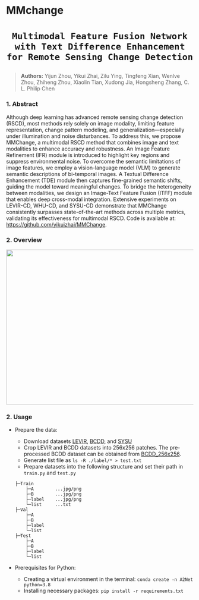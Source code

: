# MMchange
# <p align=center>`Multimodal Feature Fusion Network with Text Difference Enhancement for Remote Sensing Change Detection`</p>

> **Authors:**
Yijun Zhou, Yikui Zhai, Zilu Ying, Tingfeng Xian, Wenlve Zhou, Zhiheng Zhou, Xiaolin Tian, Xudong Jia, Hongsheng Zhang,  C. L. Philip Chen


### 1. Abstract
Although deep learning has advanced remote sensing change detection (RSCD), most methods rely solely on image modality, limiting feature representation, change pattern modeling, and generalization—especially under illumination and noise disturbances. To address this, we propose MMChange, a multimodal RSCD method that combines image and text modalities to enhance accuracy and robustness. An Image Feature Refinement (IFR) module is introduced to highlight key regions and suppress environmental noise. To overcome the semantic limitations of image features, we employ a vision-language model (VLM) to generate semantic descriptions of bi-temporal images. A Textual Difference Enhancement (TDE) module then captures fine-grained semantic shifts, guiding the model toward meaningful changes. To bridge the heterogeneity between modalities, we design an Image-Text Feature Fusion (ITFF) module that enables deep cross-modal integration. Extensive experiments on LEVIR-CD, WHU-CD, and SYSU-CD demonstrate that MMChange consistently surpasses state-of-the-art methods across multiple metrics, validating its effectiveness for multimodal RSCD. Code is available at: https://github.com/yikuizhai/MMChange.

### 2. Overview


<p align="center">
    <img width="1068" height="417" alt="image" src="https://github.com/user-attachments/assets/2e846ff2-7f39-424b-9c3c-a3cb4db18046" />
 <br />
</p>

### 2. Usage
+ Prepare the data:
    - Download datasets [LEVIR](https://justchenhao.github.io/LEVIR/), [BCDD](https://study.rsgis.whu.edu.cn/pages/download/building_dataset.html), and [SYSU](https://github.com/liumency/SYSU-CD)
    - Crop LEVIR and BCDD datasets into 256x256 patches. The pre-processed BCDD dataset can be obtained from [BCDD_256x256](https://drive.google.com/file/d/1VrdQ-rxoGVM_8ecA-ObO0u-O8rSTpSHA/view?usp=sharing).
    - Generate list file as `ls -R ./label/* > test.txt`
    - Prepare datasets into the following structure and set their path in `train.py` and `test.py`
    ```
    ├─Train
        ├─A        ...jpg/png
        ├─B        ...jpg/png
        ├─label    ...jpg/png
        └─list     ...txt
    ├─Val
        ├─A
        ├─B
        ├─label
        └─list
    ├─Test
        ├─A
        ├─B
        ├─label
        └─list
    ```

+ Prerequisites for Python:
    - Creating a virtual environment in the terminal: `conda create -n A2Net python=3.8`
    - Installing necessary packages: `pip install -r requirements.txt `

